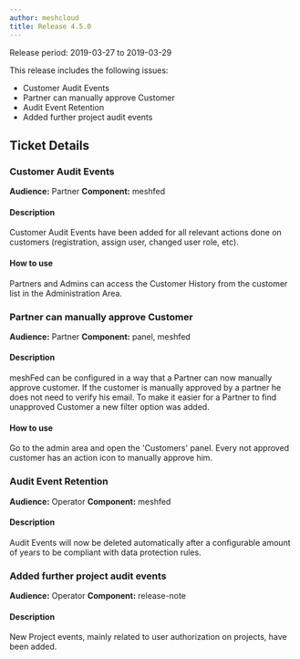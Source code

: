 ```yaml
---
author: meshcloud
title: Release 4.5.0
---
```


Release period: 2019-03-27 to 2019-03-29

This release includes the following issues:
* Customer Audit Events
* Partner can manually approve Customer
* Audit Event Retention
* Added further project audit events
<!--truncate-->

## Ticket Details
### Customer Audit Events
**Audience:** Partner
**Component:** meshfed


#### Description
Customer Audit Events have been added for all relevant actions done on customers (registration, assign user, changed user role, etc).

#### How to use
Partners and Admins can access the Customer History from the customer list in the Administration Area.

### Partner can manually approve Customer
**Audience:** Partner
**Component:** panel, meshfed


#### Description
meshFed can be configured in a way that a Partner can now manually approve customer. If the customer is manually approved by a partner he does not need to
verify his email. To make it easier for a Partner to find unapproved Customer a new filter option was added.

#### How to use
Go to the admin area and open the 'Customers' panel. Every not approved customer has an action icon to manually approve him.

### Audit Event Retention
**Audience:** Operator
**Component:** meshfed


#### Description
Audit Events will now be deleted automatically after a configurable amount of years to be compliant with data protection rules.

### Added further project audit events
**Audience:** Operator
**Component:** release-note


#### Description
New Project events, mainly related to user authorization on projects, have been added.

